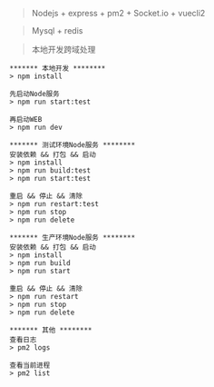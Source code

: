 > Nodejs + express + pm2 + Socket.io + vuecli2

> Mysql + redis

> 本地开发跨域处理

```
******* 本地开发 ********
> npm install 

先启动Node服务
> npm run start:test

再启动WEB
> npm run dev

******* 测试环境Node服务 ********
安装依赖 && 打包 && 启动
> npm install 
> npm run build:test
> npm run start:test

重启 && 停止 && 清除
> npm run restart:test
> npm run stop
> npm run delete

******* 生产环境Node服务 ********
安装依赖 && 打包 && 启动
> npm install 
> npm run build
> npm run start

重启 && 停止 && 清除
> npm run restart
> npm run stop
> npm run delete

******* 其他 ********
查看日志
> pm2 logs

查看当前进程
> pm2 list

```
